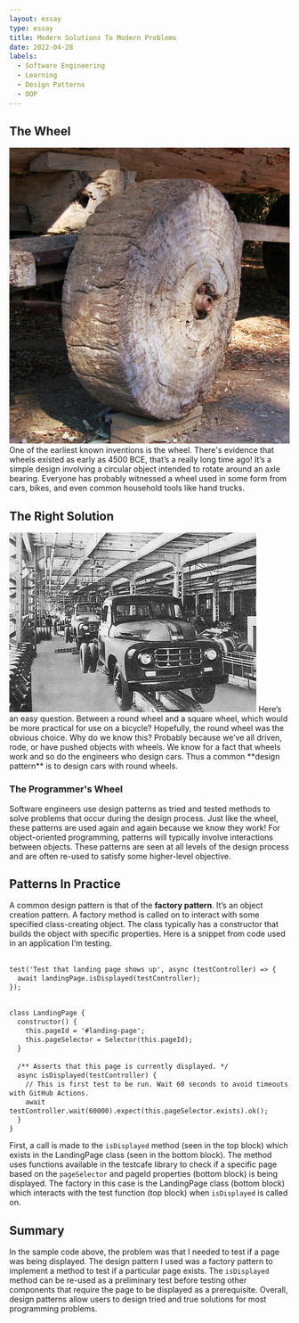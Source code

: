 ```yaml
---
layout: essay
type: essay
title: Modern Solutions To Modern Problems
date: 2022-04-28
labels:
  - Software Engineering
  - Learning
  - Design Patterns
  - OOP
---
```


## The Wheel

<img class="ui small floated right image" src="../images/Roue_primitive.png">
One of the earliest known inventions is the wheel. There's evidence that wheels existed as early as 4500 BCE, that’s a really long time ago! It’s a simple design involving a circular object intended to rotate around an axle bearing. Everyone has probably witnessed a wheel used in some form from cars, bikes, and even common household tools like hand trucks.

## The Right Solution

<img class="ui small floated right image" src="../images/Toyota_Motor_Plant_in_1950s.jpg">
Here’s an easy question. Between a round wheel and a square wheel, which would be more practical for use on a bicycle? Hopefully, the round wheel was the obvious choice. Why do we know this? Probably because we’ve all driven, rode, or have pushed objects with wheels. We know for a fact that wheels work and so do the engineers who design cars. Thus a common **design pattern** is to design cars with round wheels.

### The Programmer's Wheel

Software engineers use design patterns as tried and tested methods to solve problems that occur during the design process. Just like the wheel, these patterns are used again and again because we know they work! For object-oriented programming, patterns will typically involve interactions between objects. These patterns are seen at all levels of the design process and are often re-used to satisfy some higher-level objective.

## Patterns In Practice

A common design pattern is that of the **factory pattern**. It’s an object creation pattern. A factory method is called on to interact with some specified class-creating object. The class typically has a constructor that builds the object with specific properties. Here is a snippet from code used in an application I’m testing.

```

test('Test that landing page shows up', async (testController) => {
  await landingPage.isDisplayed(testController);
});

```

```

class LandingPage {
  constructor() {
    this.pageId = '#landing-page';
    this.pageSelector = Selector(this.pageId);
  }

  /** Asserts that this page is currently displayed. */
  async isDisplayed(testController) {
    // This is first test to be run. Wait 60 seconds to avoid timeouts with GitHub Actions.
    await testController.wait(60000).expect(this.pageSelector.exists).ok();
  }
}

```

First, a call is made to the `isDisplayed` method (seen in the top block) which exists in the LandingPage class (seen in the bottom block). The method uses functions available in the testcafe library to check if a specific page based on the `pageSelector` and pageId properties (bottom block) is being displayed. The factory in this case is the LandingPage class (bottom block) which interacts with the test function (top block) when `isDisplayed` is called on.

## Summary

In the sample code above, the problem was that I needed to test if a page was being displayed. The design pattern I used was a factory pattern to implement a method to test if a particular page exists. The `isDisplayed` method can be re-used as a preliminary test before testing other components that require the page to be displayed as a prerequisite. Overall, design patterns allow users to design tried and true solutions for most programming problems.
